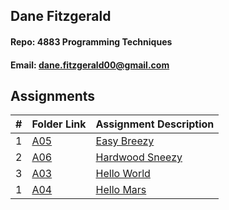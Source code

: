 ## Dane Fitzgerald
#### Repo: 4883 Programming Techniques
#### Email: dane.fitzgerald00@gmail.com
## Assignments
|  #  | Folder Link                            | Assignment Description                               |
| :-: | -------------------------------------- | ---------------------------------------------------- |
|  1  | [A05](Assignments/README.md) | [Easy Breezy](Assignments/README.md) |
|  2  | [A06](./FakeAssignments/A02/README.md) | [Hardwood Sneezy](./FakeAssignments/A02/README.md)  |
|  3  | [A03](./FakeAssignments/P01/README.md) | [Hello World ](./FakeAssignments/P01/README.md)      |
|  1  | [A04](./FakeAssignments/P02/README.md) | [Hello Mars ](./FakeAssignments/P02/README.md)       |
